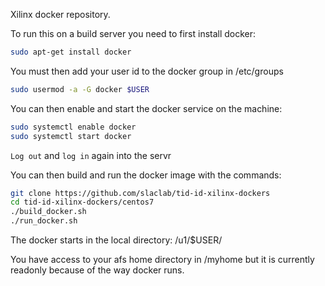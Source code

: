 Xilinx docker repository.

To run this on a build server you need to first install docker:
```bash
sudo apt-get install docker
```

You must then add your user id to the docker group in /etc/groups
```bash
sudo usermod -a -G docker $USER
```

You can then enable and start the docker service on the machine:
```bash
sudo systemctl enable docker
sudo systemctl start docker
```

`Log out` and `log in` again into the servr

You can then build and run the docker image with the commands:

```bash
git clone https://github.com/slaclab/tid-id-xilinx-dockers
cd tid-id-xilinx-dockers/centos7
./build_docker.sh
./run_docker.sh
```

The docker starts in the local directory: /u1/$USER/

You have access to your afs home directory in /myhome but it is currently readonly because of the way docker runs.


